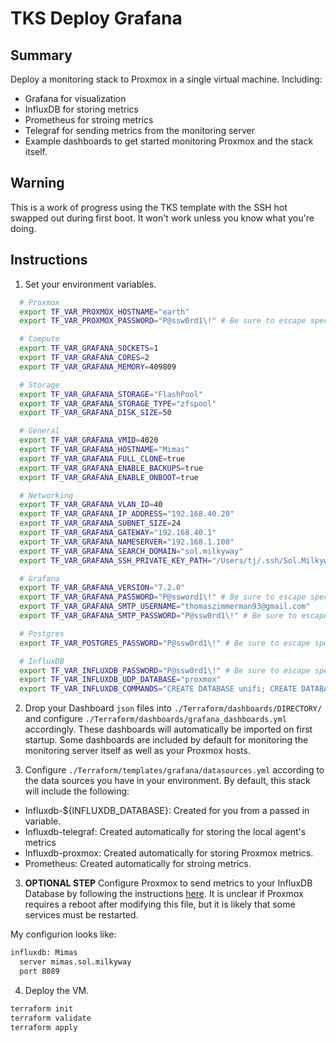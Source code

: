 # TKS Deploy Grafana

## Summary

Deploy a monitoring stack to Proxmox in a single virtual machine. Including:

  * Grafana for visualization
  * InfluxDB for storing metrics
  * Prometheus for stroing metrics
  * Telegraf for sending metrics from the monitoring server
  * Example dashboards to get started monitoring Proxmox and the stack itself.

## Warning

This is a work of progress using the TKS template with the SSH hot swapped out during first boot. It won't work unless you know what you're doing.

## Instructions

1) Set your environment variables.

```bash
  # Proxmox
  export TF_VAR_PROXMOX_HOSTNAME="earth"
  export TF_VAR_PROXMOX_PASSWORD="P@ssw0rd1\!" # Be sure to escape special characters

  # Compute
  export TF_VAR_GRAFANA_SOCKETS=1
  export TF_VAR_GRAFANA_CORES=2
  export TF_VAR_GRAFANA_MEMORY=409809

  # Storage
  export TF_VAR_GRAFANA_STORAGE="FlashPool"
  export TF_VAR_GRAFANA_STORAGE_TYPE="zfspool"
  export TF_VAR_GRAFANA_DISK_SIZE=50

  # General
  export TF_VAR_GRAFANA_VMID=4020
  export TF_VAR_GRAFANA_HOSTNAME="Mimas"
  export TF_VAR_GRAFANA_FULL_CLONE=true
  export TF_VAR_GRAFANA_ENABLE_BACKUPS=true
  export TF_VAR_GRAFANA_ENABLE_ONBOOT=true

  # Networking
  export TF_VAR_GRAFANA_VLAN_ID=40
  export TF_VAR_GRAFANA_IP_ADDRESS="192.168.40.20"
  export TF_VAR_GRAFANA_SUBNET_SIZE=24
  export TF_VAR_GRAFANA_GATEWAY="192.168.40.1"
  export TF_VAR_GRAFANA_NAMESERVER="192.168.1.100"
  export TF_VAR_GRAFANA_SEARCH_DOMAIN="sol.milkyway"
  export TF_VAR_GRAFANA_SSH_PRIVATE_KEY_PATH="/Users/tj/.ssh/Sol.Milkyway/mimas.sol.milkyway"

  # Grafana
  export TF_VAR_GRAFANA_VERSION="7.2.0"
  export TF_VAR_GRAFANA_PASSWORD="P@ssword1\!" # Be sure to escape special characters
  export TF_VAR_GRAFANA_SMTP_USERNAME="thomaszimmerman93@gmail.com"
  export TF_VAR_GRAFANA_SMTP_PASSWORD="P@ssw0rd1\!" # Be sure to escape special characters

  # Postgres
  export TF_VAR_POSTGRES_PASSWORD="P@ssw0rd1\!" # Be sure to escape special characters

  # InfluxDB
  export TF_VAR_INFLUXDB_PASSWORD="P@ssw0rd1\!" # Be sure to escape special characters
  export TF_VAR_INFLUXDB_UDP_DATABASE="proxmox"
  export TF_VAR_INFLUXDB_COMMANDS="CREATE DATABASE unifi; CREATE DATABASE ups; CREATE DATABASE odroid;"
```


2) Drop your Dashboard `json` files into `./Terraform/dashboards/DIRECTORY/` and configure `./Terraform/dashboards/grafana_dashboards.yml` accordingly. These dashboards will automatically be imported on first startup. Some dashboards are included by default for monitoring the monitoring server itself as well as your Proxmox hosts.

3) Configure `./Terraform/templates/grafana/datasources.yml` according to the data sources you have in your environment. By default, this stack will include the following:

* Influxdb-${INFLUXDB_DATABASE}: Created for you from a passed in variable.
* Influxdb-telegraf: Created automatically for storing the local agent's metrics
* Influxdb-proxmox: Created automatically for storing Proxmox metrics.
* Prometheus: Created automatically for stroing metrics.

3) **OPTIONAL STEP** Configure Proxmox to send metrics to your InfluxDB Database by following the instructions [here](https://pve.proxmox.com/wiki/External_Metric_Server). It is unclear if Proxmox requires a reboot after modifying this file, but it is likely that some services must be restarted.

My configurion looks like:

```bash
influxdb: Mimas
  server mimas.sol.milkyway
  port 8089
```

4) Deploy the VM.

```bash
terraform init
terraform validate
terraform apply
```
